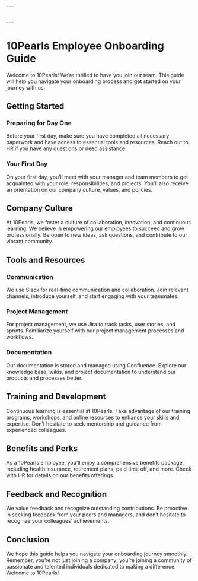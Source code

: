 ```yaml
---


---
```


<h1 id="pearls-employee-onboarding-guide">10Pearls Employee Onboarding Guide</h1>
<p>Welcome to  10Pearls! We’re thrilled to have you join our team. This guide will help you navigate your onboarding process and get started on your journey with us.</p>
<h2 id="getting-started">Getting Started</h2>
<h3 id="preparing-for-day-one">Preparing for Day One</h3>
<p>Before your first day, make sure you have completed all necessary paperwork and have access to essential tools and resources. Reach out to HR if you have any questions or need assistance.</p>
<h3 id="your-first-day">Your First Day</h3>
<p>On your first day, you’ll meet with your manager and team members to get acquainted with your role, responsibilities, and projects. You’ll also receive an orientation on our company culture, values, and policies.</p>
<h2 id="company-culture">Company Culture</h2>
<p>At 10Pearls, we foster a culture of collaboration, innovation, and continuous learning. We believe in empowering our employees to succeed and grow professionally. Be open to  new ideas, ask questions, and contribute to our vibrant community.</p>
<h2 id="tools-and-resources">Tools and Resources</h2>
<h3 id="communication">Communication</h3>
<p>We use Slack for real-time communication and collaboration. Join relevant channels, introduce yourself, and start engaging with your teammates.</p>
<h3 id="project-management">Project Management</h3>
<p>For project management, we use Jira to track tasks, user stories, and sprints. Familiarize yourself with our project management processes and workflows.</p>
<h3 id="documentation">Documentation</h3>
<p>Our documentation is stored and managed using Confluence. Explore our knowledge base, wikis, and project documentation to understand our products and processes better.</p>
<h2 id="training-and-development">Training and Development</h2>
<p>Continuous learning is essential at 10Pearls. Take advantage of our training programs, workshops, and online resources to enhance your skills and expertise. Don’t hesitate to seek mentorship and guidance from experienced colleagues.</p>
<h2 id="benefits-and-perks">Benefits and Perks</h2>
<p>As a 10Pearls employee, you’ll enjoy a comprehensive benefits package, including health insurance, retirement plans, paid time off, and more. Check with HR for details on our benefits offerings.</p>
<h2 id="feedback-and-recognition">Feedback and Recognition</h2>
<p>We value feedback and recognize outstanding contributions. Be proactive in seeking feedback from your peers and managers, and don’t hesitate to recognize your colleagues’ achievements.</p>
<h2 id="conclusion">Conclusion</h2>
<p>We hope this guide helps you navigate your onboarding journey smoothly. Remember, you’re not just joining a company; you’re joining a community of passionate and talented individuals dedicated to making a difference. Welcome to 10Pearls!</p>

